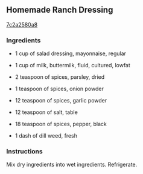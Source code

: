 ## Homemade Ranch Dressing

[7c2a2580a8](http://www.food.com/recipe/homemade-ranch-dressing-374417)

### Ingredients

 - 1 cup of salad dressing, mayonnaise, regular

 - 1 cup of milk, buttermilk, fluid, cultured, lowfat

 - 2 teaspoon of spices, parsley, dried

 - 1 teaspoon of spices, onion powder

 - 12 teaspoon of spices, garlic powder

 - 12 teaspoon of salt, table

 - 18 teaspoon of spices, pepper, black

 - 1 dash of dill weed, fresh

### Instructions

Mix dry ingredients into wet ingredients. Refrigerate.